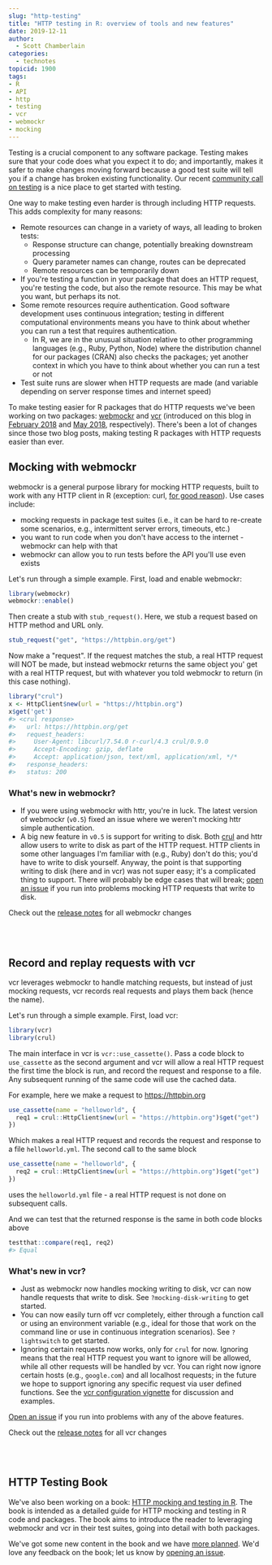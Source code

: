 ```yaml
---
slug: "http-testing"
title: "HTTP testing in R: overview of tools and new features"
date: 2019-12-11
author:
  - Scott Chamberlain
categories:
  - technotes
topicid: 1900
tags:
- R
- API
- http
- testing
- vcr
- webmockr
- mocking
---
```




Testing is a crucial component to any software package. Testing makes sure
that your code does what you expect it to do; and importantly, makes it safer to make
changes moving forward because a good test suite will tell you if a change has broken
existing functionality. Our recent [community call on testing][call] is a nice
place to get started with testing.

One way to make testing even harder is through including HTTP requests. This adds
complexity for many reasons:

- Remote resources can change in a variety of ways, all leading to broken tests:
    - Response structure can change, potentially breaking downstream processing
    - Query parameter names can change, routes can be deprecated
    - Remote resources can be temporarily down
- If you're testing a function in your package that does an HTTP request, you're
testing the code, but also the remote resource. This may be what you want, but perhaps
its not. 
- Some remote resources require authentication. Good software development uses
continuous integration; testing in different computational environments means
you have to think about whether you can run a test that requires authentication.
    - In R, we are in the unusual situation relative to other programming languages
    (e.g., Ruby, Python, Node) where the distribution channel for our packages (CRAN)
    also checks the packages; yet another context in which you have to think about
    whether you can run a test or not
- Test suite runs are slower when HTTP requests are made (and variable depending
on server response times and internet speed)

To make testing easier for R packages that do HTTP requests we've been working on
two packages: [webmockr][] and [vcr][] (introduced on this blog in
[February 2018][webmockrblog] and [May 2018][vcrblog], respectively). There's been
a lot of changes since those two blog posts, making testing R packages with HTTP
requests easier than ever.

## Mocking with webmockr

webmockr is a general purpose library for mocking HTTP requests, built to work
with any HTTP client in R (exception: curl, [for good reason][reason]). Use cases
include:

- mocking requests in package test suites (i.e., it can be hard to re-create 
some scenarios, e.g., intermittent server errors, timeouts, etc.)
- you want to run code when you don't have access to the internet - webmockr
can help with that
- webmockr can allow you to run tests before the API you'll use even exists

Let's run through a simple example. First, load and enable webmockr:


```r
library(webmockr)
webmockr::enable()
```

Then create a stub with `stub_request()`. Here, we stub a request based on
HTTP method and URL only.


```r
stub_request("get", "https://httpbin.org/get")
```

Now make a "request". If the request matches the stub, a real HTTP request will NOT
be made, but instead webmockr returns the same object you' get with a real 
HTTP request, but with whatever you told webmockr to return (in this case nothing).


```r
library("crul")
x <- HttpClient$new(url = "https://httpbin.org")
x$get('get')
#> <crul response> 
#>   url: https://httpbin.org/get
#>   request_headers: 
#>     User-Agent: libcurl/7.54.0 r-curl/4.3 crul/0.9.0
#>     Accept-Encoding: gzip, deflate
#>     Accept: application/json, text/xml, application/xml, */*
#>   response_headers: 
#>   status: 200
```

### What's new in webmockr?

- If you were using webmockr with httr, you're in luck. The latest version of webmockr (`v0.5`)
fixed an issue where we weren't mocking httr simple authentication.
- A big new feature in `v0.5` is support for writing to disk. Both [crul][] and httr allow 
users to write to disk as part of the HTTP request. HTTP clients in some other languages
I'm familiar with (e.g., Ruby) don't do this; you'd have to write to disk yourself. Anyway,
the point is that supporting writing to disk (here and in vcr) was not super easy; it's
a complicated thing to support. There will probably be edge cases that will break;
[open an issue](https://github.com/ropensci/webmockr/issues) if you run into problems
mocking HTTP requests that write to disk.

Check out the [release notes](https://github.com/ropensci/webmockr/releases)
for all webmockr changes

<br><br>

## Record and replay requests with vcr

vcr leverages webmockr to handle matching requests, but instead of just mocking requests,
vcr records real requests and plays them back (hence the name).

Let's run through a simple example. First, load vcr:


```r
library(vcr)
library(crul)
```

The main interface in vcr is `vcr::use_cassette()`. Pass a code block to `use_cassette` 
as the second argument and vcr will allow a real HTTP request the first time the block
is run, and record the request and response to a file. Any subsequent running of the 
same code will use the cached data.

For example, here we make a request to <https://httpbin.org>


```r
use_cassette(name = "helloworld", {
  req1 = crul::HttpClient$new(url = "https://httpbin.org")$get("get")
})
```

Which makes a real HTTP request and records the request and response to a
file `helloworld.yml`. The second call to the same block


```r
use_cassette(name = "helloworld", {
  req2 = crul::HttpClient$new(url = "https://httpbin.org")$get("get")
})
```

uses the `helloworld.yml` file - a real HTTP request is not done on subsequent calls.

And we can test that the returned response is the same in both code blocks above


```r
testthat::compare(req1, req2)
#> Equal
```

### What's new in vcr?

- Just as webmockr now handles mocking writing to disk, vcr can now handle requests that
write to disk. See `?mocking-disk-writing` to get started.
- You can now easily turn off vcr completely, either through a function call or 
using an environment variable (e.g., ideal for those that work on the command line
or use in continuous integration scenarios). See `?lightswitch` to get started.
- Ignoring certain requests now works, only for `crul` for now. Ignoring means 
that the real HTTP request you want to ignore will be allowed, while all other requests
will be handled by vcr. You can right now ignore certain hosts (e.g., `google.com`) 
and all localhost requests; in the future we hope to support ignoring any specific
request via user defined functions. See the [vcr configuration vignette][ignore] for
discussion and examples.

[Open an issue](https://github.com/ropensci/vcr/issues) if you run
into problems with any of the above features.

Check out the [release notes](https://github.com/ropensci/vcr/releases)
for all vcr changes

<br><br>

## HTTP Testing Book

We've also been working on a book: [HTTP mocking and testing in R][book]. The book
is intended as a detailed guide for HTTP mocking and testing in R code
and packages. The book aims to introduce the reader to leveraging webmockr and
vcr in their test suites, going into detail with both packages. 

We've got some new content in the book and we have [more planned][bookiss]. 
We'd love any feedback on the book; let us know by [opening an issue][bookiss].


[call]: https://ropensci.org/commcalls/2019-12-05/
[webmockr]: https://github.com/ropensci/webmockr/
[vcr]: https://github.com/ropensci/vcr/
[webmockrblog]: https://ropensci.org/technotes/2018/02/20/webmockr-intro/
[vcrblog]: https://ropensci.org/technotes/2018/05/25/vcr-http-request-cacahing/
[book]: https://books.ropensci.org/http-testing/
[bookiss]: https://github.com/ropensci-books/http-testing/issues
[reason]: https://github.com/jeroen/curl/pull/174
[crul]: https://github.com/ropensci/crul/
[ignore]: https://docs.ropensci.org/vcr/articles/configuration.html#ignoring-some-requests
